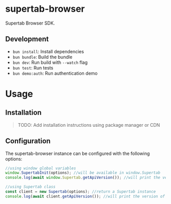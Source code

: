 # supertab-browser

Supertab Browser SDK.

## Development

- `bun install`: Install dependencies
- `bun bundle`: Build the bundle
- `bun dev`: Run build with `--watch` flag
- `bun test`: Run tests
- `bun demo:auth`: Run authentication demo

# Usage

## Installation

> TODO: Add installation instructions using package manager or CDN

## Configuration

The supertab-browser instance can be configured with the following options:

```javascript
//using window global variables
window.SupertabInit(options); //will be available in window.Supertab
console.log(await window.Supertab.getApiVersion()); //will print the version of the API

//using Supertab class
const client = new Supertab(options); //return a Supertab instance
console.log(await client.getApiVersion()); //will print the version of the API
```
